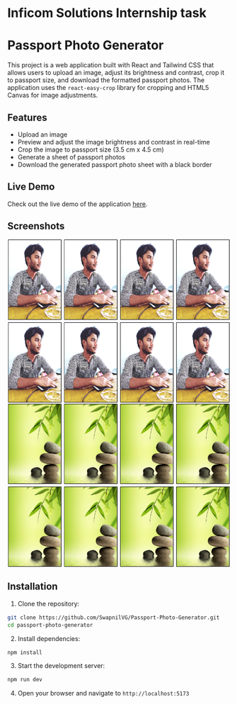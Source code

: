 # Inficom Solutions Internship task

# Passport Photo Generator

This project is a web application built with React and Tailwind CSS that allows users to upload an image, adjust its brightness and contrast, crop it to passport size, and download the formatted passport photos. The application uses the `react-easy-crop` library for cropping and HTML5 Canvas for image adjustments.

## Features

- Upload an image
- Preview and adjust the image brightness and contrast in real-time
- Crop the image to passport size (3.5 cm x 4.5 cm)
- Generate a sheet of passport photos
- Download the generated passport photo sheet with a black border

## Live Demo

Check out the live demo of the application [here](https://664b8a999e6c50fcfbb16a95--thriving-tiramisu-3eb953.netlify.app/).

## Screenshots

![Screenshot](/src/Images/passport-photo%20(1).png)
![Screenshot](/src/Images/passport-photo%20(2).png)

## Installation

1. Clone the repository:

```bash
git clone https://github.com/SwapnilVG/Passport-Photo-Generator.git
cd passport-photo-generator
```

2. Install dependencies:

```bash
npm install
```

3. Start the development server:
```bash
npm run dev
```

4. Open your browser and navigate to `http://localhost:5173`